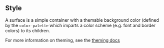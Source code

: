 ## Style

A surface is a simple container with a themable background color (defined by the 
`color-palette` which imparts a color scheme (e.g. font and border colors) to its 
children.

For more information on theming, see the [theming docs](/theming/) 

